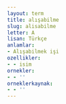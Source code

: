 ```yaml
---
layout: term
title: alışabilme
slug: alisabilme
letter: A
lisan: Türkçe
anlamlar:
- Alışabilmek işi
ozellikler:
- - isim
ornekler:
- - ''
orneklerkaynak:
- - ''
---
```


